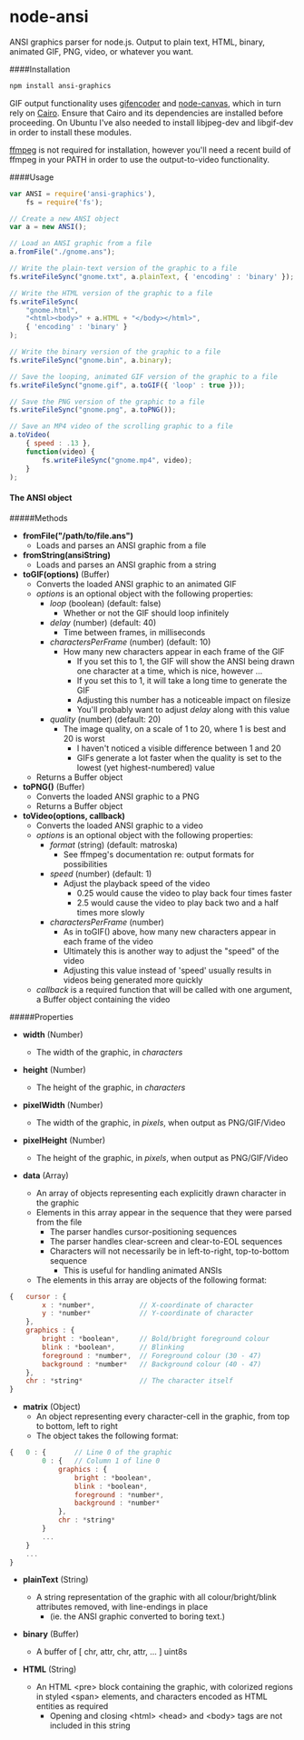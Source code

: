 node-ansi
=========

ANSI graphics parser for node.js.  Output to plain text, HTML, binary, animated GIF, PNG, video, or whatever you want.

####Installation

```sh
npm install ansi-graphics
```

GIF output functionality uses [gifencoder](https://github.com/eugeneware/gifencoder) and [node-canvas](https://github.com/Automattic/node-canvas), which in turn rely on [Cairo](http://cairographics.org/).  Ensure that Cairo and its dependencies are installed before proceeding.  On Ubuntu I've also needed to install libjpeg-dev and libgif-dev in order to install these modules.

[ffmpeg](http://ffmpeg.org/) is not required for installation, however you'll need a recent build of ffmpeg in your PATH in order to use the output-to-video functionality.

####Usage

```js
var ANSI = require('ansi-graphics'),
	fs = require('fs');

// Create a new ANSI object
var a = new ANSI();

// Load an ANSI graphic from a file
a.fromFile("./gnome.ans");

// Write the plain-text version of the graphic to a file
fs.writeFileSync("gnome.txt", a.plainText, { 'encoding' : 'binary' });

// Write the HTML version of the graphic to a file
fs.writeFileSync(
	"gnome.html",
	"<html><body>" + a.HTML + "</body></html>",
	{ 'encoding' : 'binary' }
);

// Write the binary version of the graphic to a file
fs.writeFileSync("gnome.bin", a.binary);

// Save the looping, animated GIF version of the graphic to a file
fs.writeFileSync("gnome.gif", a.toGIF({ 'loop' : true }));

// Save the PNG version of the graphic to a file
fs.writeFileSync("gnome.png", a.toPNG());

// Save an MP4 video of the scrolling graphic to a file
a.toVideo(
	{ speed : .13 },
	function(video) {
		fs.writeFileSync("gnome.mp4", video);
	}
);
```

#### The ANSI object

#####Methods

- **fromFile("/path/to/file.ans")**
	- Loads and parses an ANSI graphic from a file
- **fromString(ansiString)**
	- Loads and parses an ANSI graphic from a string
- **toGIF(options)** (Buffer)
	- Converts the loaded ANSI graphic to an animated GIF
	- *options* is an optional object with the following properties:
		- *loop* (boolean) (default: false)
			- Whether or not the GIF should loop infinitely
		- *delay* (number) (default: 40)
			- Time between frames, in milliseconds
		- *charactersPerFrame* (number) (default: 10)
			- How many new characters appear in each frame of the GIF
				- If you set this to 1, the GIF will show the ANSI being drawn one character at a time, which is nice, however ...
				- If you set this to 1, it will take a long time to generate the GIF
				- Adjusting this number has a noticeable impact on filesize
				- You'll probably want to adjust *delay* along with this value
		- *quality* (number) (default: 20)
			- The image quality, on a scale of 1 to 20, where 1 is best and 20 is worst
				- I haven't noticed a visible difference between 1 and 20
				- GIFs generate a lot faster when the quality is set to the lowest (yet highest-numbered) value
	- Returns a Buffer object
- **toPNG()** (Buffer)
	- Converts the loaded ANSI graphic to a PNG
	- Returns a Buffer object
- **toVideo(options, callback)**
	- Converts the loaded ANSI graphic to a video
	- *options* is an optional object with the following properties:
		- *format* (string) (default: matroska)
			- See ffmpeg's documentation re: output formats for possibilities
		- *speed* (number) (default: 1)
			- Adjust the playback speed of the video
				- 0.25 would cause the video to play back four times faster
				- 2.5 would cause the video to play back two and a half times more slowly
		- *charactersPerFrame* (number)
			- As in toGIF() above, how many new characters appear in each frame of the video
			- Ultimately this is another way to adjust the "speed" of the video
			- Adjusting this value instead of 'speed' usually results in videos being generated more quickly
	- *callback* is a required function that will be called with one argument, a Buffer object containing the video

#####Properties

- **width** (Number)
	- The width of the graphic, in *characters*

- **height** (Number)
	- The height of the graphic, in *characters*

- **pixelWidth** (Number)
	- The width of the graphic, in *pixels*, when output as PNG/GIF/Video

- **pixelHeight** (Number)
	- The height of the graphic, in *pixels*, when output as PNG/GIF/Video

- **data** (Array)
	- An array of objects representing each explicitly drawn character in the graphic
	- Elements in this array appear in the sequence that they were parsed from the file
		- The parser handles cursor-positioning sequences
		- The parser handles clear-screen and clear-to-EOL sequences
		- Characters will not necessarily be in left-to-right, top-to-bottom sequence
			- This is useful for handling animated ANSIs
	- The elements in this array are objects of the following format:

```js
{	cursor : {
		x : *number*,			// X-coordinate of character
		y : *number*			// Y-coordinate of character
	},
	graphics : {
		bright : *boolean*,		// Bold/bright foreground colour
		blink : *boolean*,		// Blinking
		foreground : *number*,	// Foreground colour (30 - 47)
		background : *number*	// Background colour (40 - 47)
	},
	chr : *string*				// The character itself
}
```
- **matrix** (Object)
	- An object representing every character-cell in the graphic, from top to bottom, left to right
	- The object takes the following format:

```js
{	0 : { 		// Line 0 of the graphic
		0 : {	// Column 1 of line 0
			graphics : {
				bright : *boolean*,
				blink : *boolean*,
				foreground : *number*,
				background : *number*
			},
			chr : *string*
		}
		...
	}
	...
}
```

- **plainText** (String)
	- A string representation of the graphic with all colour/bright/blink attributes removed, with line-endings in place
		- (ie. the ANSI graphic converted to boring text.)

- **binary** (Buffer)
	- A buffer of [ chr, attr, chr, attr, ... ] uint8s

- **HTML** (String)
	- An HTML &lt;pre&gt; block containing the graphic, with colorized regions in styled &lt;span&gt; elements, and characters encoded as HTML entities as required
		- Opening and closing &lt;html&gt; &lt;head&gt; and &lt;body&gt; tags are not included in this string